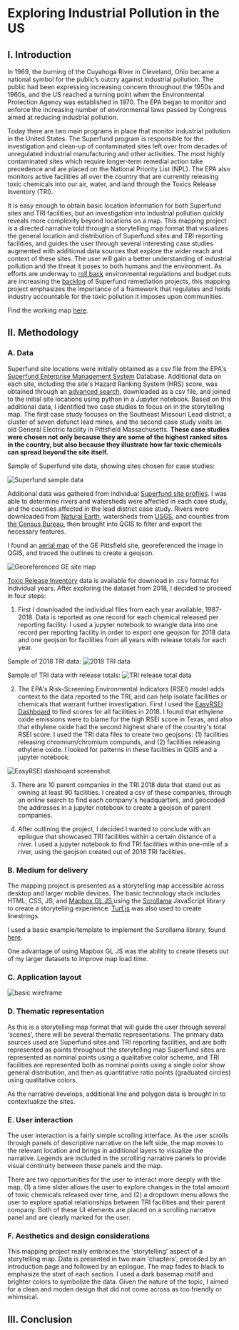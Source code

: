 # Exploring Industrial Pollution in the US

## I. Introduction

In 1969, the burning of the Cuyahoga River in Cleveland, Ohio became a national symbol for the public’s outcry against industrial pollution. The public had been expressing increasing concern throughout the 1950s and 1960s, and the US reached a turning point when the Environmental Protection Agency was established in 1970. The EPA began to monitor and enforce the increasing number of environmental laws passed by Congress aimed at reducing industrial pollution.

Today there are two main programs in place that monitor industrial pollution in the United States. The Superfund program is responsible for the investigation and clean-up of contaminated sites left over from decades of unregulated industrial manufacturing and other activities. The most highly contaminated sites which require longer-term remedial action take precedence and are placed on the National Priority List (NPL). The EPA also monitors active facilities all over the country that are currently releasing toxic chemicals into our air, water, and land through the Toxics Release Inventory (TRI).

It is easy enough to obtain basic location information for both Superfund sites and TRI facilities, but an investigation into industrial pollution quickly reveals more complexity beyond locations on a map. This mapping project is a directed narrative told through a storytelling map format that visualizes the general location and distribution of Superfund sites and TRI reporting facilities, and guides the user through several interesting case studies augmented with additional data sources that explore the wider reach and context of these sites. The user will gain a better understanding of industrial pollution and the threat it poses to both humans and the environment. As efforts are underway to [roll back](https://www.vox.com/energy-and-environment/2018/1/26/16936104/epa-trump-toxic-air-pollution) environmental regulations and budget cuts are increasing the [backlog]( https://www.latimes.com/world-nation/story/2020-01-04/backlog-of-toxic-superfund-clean-ups-grows-under-trump) of Superfund remediation projects, this mapping project emphasizes the importance of a framework that regulates and holds industry accountable for the toxic pollution it imposes upon communities.

Find the working map [here](https://eileengrady.github.io/us-industrial-pollution/).

## II. Methodology

### A. Data

Superfund site locations were initially obtained as a csv file from the EPA's [Superfund Enterprise Management System](https://www.epa.gov/enviro/sems-search) Database. Additional data on each site, including the site's Hazard Ranking System (HRS) score, was obtained through an [advanced search](https://cumulis.epa.gov/supercpad/cursites/srchsites.cfm), downloaded as a csv file, and joined to the initial site locations using python in a Jupyter notebook. Based on this additional data, I identified two case studies to focus on in the storytelling map. The first case study focuses on the Southeast Missouri Lead district, a cluster of seven defunct lead mines, and the second case study visits an old General Electric facility in Pittsfield Massachusetts. __These case studies were chosen not only because they are some of the highest ranked sites in the country, but also because they illustrate how far toxic chemicals can spread beyond the site itself.__

Sample of Superfund site data, showing sites chosen for case studies:

![Superfund sample data](images/superfund-data.png)

Additional data was gathered from individual [Superfund site profiles](https://www.epa.gov/superfund). I was able to determine rivers and watersheds were affected in each case study, and the counties affected in the lead district case study. Rivers were downloaded from [Natural Earth](https://www.naturalearthdata.com/downloads/10m-physical-vectors/), watersheds from [USGS](https://www.usgs.gov/core-science-systems/ngp/national-hydrography/access-national-hydrography-products), and counties from [the Census Bureau](https://www.census.gov/cgi-bin/geo/shapefiles/index.php?year=2019&layergroup=Counties+%28and+equivalent%29), then brought into QGIS to filter and export the necessary features.

I found an [aerial map](https://www.epa.gov/ge-housatonic) of the GE Pittsfield site, georeferenced the image in QGIS, and traced the outlines to create a geojson.

![Georeferenced GE site map](images/georeferenced-map.png)

[Toxic Release Inventory](https://www.epa.gov/toxics-release-inventory-tri-program/tri-basic-data-files-calendar-years-1987-2018) data is available for download in .csv format for individual years. After exploring the dataset from 2018, I decided to proceed in four steps:

1. First I downloaded the individual files from each year available, 1987-2018. Data is reported as one record for each chemical released per reporting facility. I used a jupyter notebook to wrangle data into one record per reporting facility in order to export one geojson for 2018 data and one geojson for facilities from all years with release totals for each year. 

Sample of 2018 TRI data:
![2018 TRI data](images/tri-2018-data.png)

Sample of TRI data with release totals:
![TRI release total data](images/tri-release-data.png)

2. The EPA's Risk-Screening Environmental Indicators (RSEI) model adds context to the data reported to the TRI, and can help isolate facilities or chemicals that warrant further investigation. First I used the [EasyRSEI Dashboard](https://edap.epa.gov/public/extensions/EasyRSEI/EasyRSEI.html) to find scores for all facilities in 2018. I found that ethylene oxide emissions were to blame for the high RSEI score in Texas, and also that ethylene oxide had the second highest share of the country's total RSEI score. I used the TRI data files to create two geojsons: (1) facilities releasing chromium/chromium compunds, and (2) facilities releasing ethylene oxide. I looked for patterns in these facilities in QGIS and a jupyter notebook.

![EasyRSEI dashboard screenshot](images/easy-rsei-dashboard.png)

3. There are 10 parent companies in the TRI 2018 data that stand out as owning at least 90 facilities. I created  a csv of these companies, through an online search to find each company's headquarters, and geocoded the addresses in a jupyter notebook to create a geojson of parent companies.

4. After outlining the project, I decided I wanted to conclude with an epilogue that showcased TRI facilities within a certain distance of a river. I used a jupyter notebook to find TRI facilities within one-mile of a river, using the geojson created out of 2018 TRI facilities.

### B. Medium for delivery

The mapping project is presented as a storytelling map accessible across desktop and larger mobile devices. The basic technology stack includes HTML, CSS, JS, and [Mapbox GL JS](https://docs.mapbox.com/mapbox-gl-js/api/),using the [Scrollama](https://github.com/russellgoldenberg/scrollama) JavaScript library to create a storytelling experience. [Turf.js](https://turfjs.org/) was also used to create linestrings.

I used a basic example/template to implement the Scrollama library, found [here](https://scrollytelling-edu.herokuapp.com/).

One advantage of using Mapbox GL JS was the ability to create tilesets out of my larger datasets to improve map load time.

### C. Application layout

![basic wireframe](images/wireframe-mockup.png)

### D. Thematic representation

As this is a storytelling map format that will guide the user through several 'scenes', there will be several thematic representations. The primary data sources used are Superfund sites and TRI reporting facilities, and are both represented as points throughout the storytelling map Superfund sites are represented as nominal points
using a qualitative color scheme, and TRI facilities are represented both as nominal points using a single color show general distribution, and then as quantitative ratio points (graduated circles) using qualitative colors.

As the narrative develops, additional line and polygon data is brought in to contextualize the sites.

### E. User interaction

The user interaction is a fairly simple scrolling interface. As the user scrolls through panels of descriptive narrative on the left side, the map moves to the relevant location and brings in additional layers to visualize the narrative. Legends are included in the scrolling narrative panels to provide visual continuity between these panels and the map. 

There are two opportunities for the user to interact more deeply with the map, (1) a time slider allows the user to explore changes in the total amount of toxic chemicals released over time, and (2) a dropdown menu allows the user to explore spatial relationships between TRI facilities and their parent company. Both of these UI elements are placed on a scrolling narrative panel and are clearly marked for the user.

### F. Aesthetics and design considerations

This mapping project really embraces the 'storytelling' aspect of a storytelling map. Data is presented in two main 'chapters', preceded by an introduction page and followed by an epilogue. The map fades to black to emphasize the start of each section. I used a dark basemap motif and brighter colors to symbolize the data. Given the nature of the topic, I aimed for a clean and moden design that did not come across as too friendly or whimsical.

## III. Conclusion
